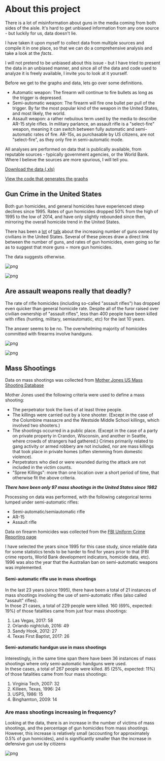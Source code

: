 # About this project

There is a lot of misinformation about guns in the media coming from both sides of the aisle. It's hard to get unbiased information from any one source - but luckily for us, data doesn't lie.

I have taken it upon myself to collect data from multiple sources and compile it in one place, so that we can do a comprehensive analysis and take a look at the *facts*.

I will not pretend to be unbiased about this issue - but I have tried to present the data in an unbiased manner, and since all of the data and code used to analyze it is freely available, I invite you to look at it yourself.

Before we get to the graphs and data, lets go over some definitions.

* Automatic weapon: The firearm will continue to fire bullets as long as the trigger is depressed.
* Semi-automatic weapon: The firearm will fire one bullet per pull of the trigger. By far the most popular kind of the weapon in the United States, and most likely, the world.
* Assault weapon: a rather nebulous term used by the media to describe AR-15 style rifles. In military parlance, an assault rifle is a "select-fire" weapon, meaning it can switch between fully automatic and semi-automatic rates of fire. AR-15s, as purchasable by US citizens, are not "select-fire", as they only fire in semi-automatic mode.

All analyses are performed on data that is publically available, from reputable sources - typically government agencies, or the World Bank. Where I believe the sources are more spurious, I will tell you.

[Download the data (.xls)](https://github.com/gundata/Gat-Facts/raw/master/combined.xls)

[View the code that generates the graphs](https://github.com/gundata/Gat-Facts) 

## Gun Crime in the United States

Both gun homicides, and general homicides have experienced steep declines since 1995. Rates of gun homicides dropped 50% from the high of 1995 to the low of 2014, and have only slightly rebounded since then, mirroring the overall homicide trend in the United States.

There has been a [lot](https://www.vox.com/policy-and-politics/2018/2/21/17028930/gun-violence-us-statistics-charts) of [talk](https://www.npr.org/2016/01/05/462017461/guns-in-america-by-the-numbers) about the increasing number of guns owned by civilians in the United States. Several of these pieces draw a direct link between the number of guns, and rates of gun homicides, even going so far as to suggest that more guns = more gun homicides.

The data suggests otherwise.

![png](output_3_0.png)

![png](output_4_0.png)


## Are assault weapons really that deadly?

The rate of rifle homicides (including so-called "assault rifles") has dropped even quicker than general homicide rate. Despite all of the furor raised over civilian ownership of "assault rifles", less than 400 people have been killed with rifles (hunting, military, semiautomatic, etc) for the last 10 years.

The answer seems to be no. The overwhelming majority of homicides committed with firearms involve handguns.


![png](output_6_0.png)



![png](output_6_1.png)


## Mass Shootings

Data on mass shootings was collected from [Mother Jones US Mass Shooting Database](https://www.motherjones.com/politics/2012/12/mass-shootings-mother-jones-full-data/)

Mother Jones used the following criteria were used to define a mass shooting:
* The perpetrator took the lives of at least three people. 
* The killings were carried out by a lone shooter. (Except in the case of the Columbine massacre and the Westside Middle School killings, which involved two shooters.)
* The shootings occurred in a public place. (Except in the case of a party on private property in Crandon, Wisconsin, and another in Seattle, where crowds of strangers had gathered.) Crimes primarily related to gang activity or armed robbery are not included, nor are mass killings that took place in private homes (often stemming from domestic violence).
* Perpetrators who died or were wounded during the attack are not included in the victim counts.
* "Spree Killings": more than one location over a short period of time, that otherwise fit the above criteria.

___There have been only 97 mass shootings in the United States since 1982___

Processing on data was performed, with the following categorical terms lumped under semi-automatic rifles:
* Semi-automatic/semiautomatic rifle
* AR-15
* Assault rifle

Data on firearm homicides was collected from the [FBI Uniform Crime Reporting page](https://ucr.fbi.gov/ucr-publications)

I have selected the years since 1995 for this case study, since reliable data for some statistics tends to be harder to find for years prior to that (FBI crime reports, World Bank development indicators, homicide data, etc). 1996 was also the year that the Australian ban on semi-automatic weapons was implemented.


#### Semi-automatic rifle use in mass shootings

In the last 23 years (since 1995), there have been a total of 21 instances of mass shootings involving the use of semi-automatic rifles (also called "assault" rifles).  
In those 21 cases, a total of 229 people were killed. 160 (69%, expected: 19%) of those fatalities came from just four mass shootings:  

1. Las Vegas, 2017: 58
2. Orlando nightclub, 2016: 49
3. Sandy Hook, 2012: 27
4. Texas First Baptist, 2017: 26

#### Semi-automatic handgun use in mass shootings

Interestingly, in the same time span there have been 36 instances of mass shootings where only semi-automatic handguns were used.  
In these cases, a total of 267 people were killed. 85 (25%, expected: 11%) of those fatalities came from four mass shootings:  

1. Virginia Tech, 2007: 32
2. Killeen, Texas, 1996: 24
3. USPS, 1986: 15
4. Binghamton, 2009: 14

### Are mass shootings increasing in frequency?

Looking at the data, there is an increase in the number of victims of mass shootings, and the percentage of gun homicides from mass shootings. However, this increase is relatively small (accounting for approximately 0.5% of gun homicides), and is significantly smaller than the increase in defensive gun use by citizens

![png](output_9_0.png)
